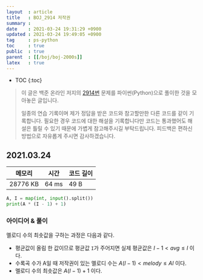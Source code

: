 ```yaml
---
layout  : article
title   : BOJ_2914 저작권
summary : 
date    : 2021-03-24 19:31:29 +0900
updated : 2021-03-24 19:49:05 +0900
tag     : ps-python
toc     : true
public  : true
parent  : [[/boj/boj-2000s]]
latex   : true
---
```

* TOC
{:toc}

> 이 글은 백준 온라인 저지의 [2914번](https://www.acmicpc.net/problem/2914) 문제를 파이썬(Python)으로 풀이한 것을 모아놓은 글입니다.
>
> 일종의 연습 기록이며 제가 정답을 받은 코드와 참고할만한 다른 코드를 같이 기록합니다. 필요한 경우 코드에 대한 해설을 기록합니다만 코드는 통과했어도 해설은 틀릴 수 있기 때문에 가볍게 참고해주시길 부탁드립니다. 피드백은 편하신 방법으로 자유롭게 주시면 감사하겠습니다.

## 2021.03.24

| 메모리    | 시간  | 코드 길이 |
| --------- | ----- | --------- |
| 28776 KB  | 64 ms | 49 B      |

```python
A, I = map(int, input().split())
print(A * (I - 1) + 1)
```

### 아이디어 & 풀이

멜로디 수의 최솟값을 구하는 과정은 다음과 같다.

* 평균값이 올림 한 값이므로 평균값 `I`가 주어지면 실제 평균값은 $I-1 \lt avg \le I$ 이다.
* 수록곡 수가 A일 때 저작권이 있는 멜로디 수는 $A(I-1) \lt melody \le AI$ 이다.
* 멜로디 수의 최솟값은 $A(I-1) + 1$ 이다.
